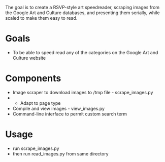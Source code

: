 The goal is to create a RSVP-style art speedreader, scraping images from the Google Art and Culture databases, and presenting them serially, while scaled to make them easy to read. 

# Goals
- To be able to speed read any of the categories on the Google Art and Culture website

# Components
- Image scraper to download images to /tmp file - scrape_images.py
- - Adapt to page type
- Compile and view images - view_images.py
- Command-line interface to permit custom search term 

# Usage
- run scrape_images.py
- then run read_images.py from same directory